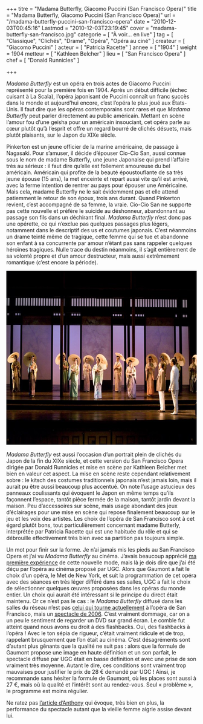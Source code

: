 +++
titre = "Madama Butterfly, Giacomo Puccini (San Francisco Opera)"
title = "Madama Butterfly, Giacomo Puccini (San Francisco Opera)"
url = "/madama-butterfly-puccini-san-francisco-opera"
date = "2010-12-03T00:45:16"
Lastmod = "2010-12-03T23:19:45"
cover = "madama-butterfly-san-francisco.jpg"
categorie = [ "À voir… en live" ]
tag = [ "Classique", "Clichés", "Drame", "Opéra", "Opéra au ciné" ]
createur = [ "Giacomo Puccini" ]
acteur = [ "Patricia Racette" ]
annee = [ "1904" ]
weight = 1904
metteur = [ "Kathleen Belcher" ]
lieu = [ "San Francisco Opera" ]
chef = [ "Donald Runnicles" ]

+++

<p><em>Madama Butterfly</em> est un opéra en trois actes de Giacomo Puccini représenté pour la première fois en 1904. Après un début difficile (échec cuisant à La Scala), l&rsquo;opéra japonisant de Puccini connaît un franc succès dans le monde et aujourd&rsquo;hui encore, c&rsquo;est l&rsquo;opéra le plus joué aux États-Unis. Il faut dire que les opéras contemporains sont rares et que <em>Madama Butterfly</em> peut parler directement au public américain. Mettant en scène l&rsquo;amour fou d&rsquo;une geisha pour un américain insouciant, cet opéra parle au cœur plutôt qu&rsquo;à l&rsquo;esprit et offre un regard bourré de clichés désuets, mais plutôt plaisants, sur le Japon du XIXe siècle.</p>
<p>Pinkerton est un jeune officier de la marine américaine, de passage à Nagasaki. Pour s&rsquo;amuser, il décide d&rsquo;épouser Cio-Cio San, aussi connue sous le nom de madame Butterfly, une jeune Japonaise qui prend l&rsquo;affaire très au sérieux : il faut dire qu&rsquo;elle est follement amoureuse du bel américain. Américain qui profite de la beauté époustouflante de sa très jeune épouse (15 ans), la met enceinte et repart aussi vite qu&rsquo;il est arrivé, avec la ferme intention de rentrer au pays pour épouser une Américaine. Mais cela, madame Butterfly ne le sait évidemment pas et elle attend patiemment le retour de son époux, trois ans durant. Quand Pinkerton revient, c&rsquo;est accompagné de sa femme, la vraie. Cio-Cio San ne supporte pas cette nouvelle et préfère le suicide au déshonneur, abandonnant au passage son fils dans un déchirant final. <em>Madama Butterfly</em> n&rsquo;est donc pas une opérette, ce qui n&rsquo;exclue pas quelques passages plus légers, notamment dans le descriptif des us et coutumes japonais. C&rsquo;est néanmoins un drame teinté même de tragique, cette femme qui se tue et abandonne son enfant à sa concurrente par amour n&rsquo;étant pas sans rappeler quelques héroïnes tragiques. Nulle trace du destin néanmoins, il s&rsquo;agit entièrement de sa volonté propre et d&rsquo;un amour destructeur, mais aussi extrêmement romantique (c&rsquo;est encore la période).</p>
<div style="text-align: center;"><img class="aligncenter" src="san-francisco-opera-2006-butterfly.jpg" border="0" alt="san-francisco-opera-2006-butterfly.jpg" width="690" height="460" /></div>
<p><em>Madama Butterfly</em> est aussi l&rsquo;occasion d&rsquo;un portrait plein de clichés du Japon de la fin du XIXe siècle, et cette version du San Francisco Opera dirigée par Donald Runnicles et mise en scène par Kathleen Belcher met bien en valeur cet aspect. La mise en scène reste cependant relativement sobre : le kitsch des costumes traditionnels japonais n&rsquo;est jamais loin, mais il aurait pu être aussi beaucoup plus accentué. On note l&rsquo;usage astucieux des panneaux coulissants qui évoquent le Japon en même temps qu&rsquo;ils façonnent l&rsquo;espace, tantôt pièce fermée de la maison, tantôt jardin devant la maison. Peu d&rsquo;accessoires sur scène, mais usage abondant des jeux d&rsquo;éclairages pour une mise en scène qui repose finalement beaucoup sur le jeu et les voix des artistes. Les choix de l&rsquo;opéra de San Francisco sont à cet égard plutôt bons, tout particulièrement concernant madame Butterly, interprétée par Patricia Racette qui est une habituée du rôle et qui se débrouille effectivement très bien avec sa partition pas toujours simple.</p>
<p>Un mot pour finir sur la forme. Je n&rsquo;ai jamais mis les pieds au San Francisco Opera et j&rsquo;ai vu <em>Madama Butterfly</em> au cinéma. J&rsquo;avais beaucoup apprécié <a href="http://voiretmanger.fr/2010/10/10/rheingold-wagner-metropolitan-opera/">ma première expérience</a> de cette nouvelle mode, mais là je dois dire que j&rsquo;ai été déçu par l&rsquo;opéra au cinéma proposé par UGC. Alors que Gaumont a fait le choix d&rsquo;un opéra, le Met de New York, et suit la programmation de cet opéra avec des séances en très léger différé dans ses salles, UGC a fait le choix de sélectionner quelques œuvres proposées dans les opéras du monde entier. Un choix qui aurait été intéressant si le principe du direct était maintenu. Or ce n&rsquo;est pas le cas : le <em>Madama Butterfly</em> diffusé dans les salles du réseau n&rsquo;est pas <a href="http://sfopera.com/o/200.asp">celui qui tourne actuellement</a> à l&rsquo;opéra de San Francisco, mais un <a href="http://sfopera.com/opera.asp?o=262">spectacle de 2006</a>. C&rsquo;est vraiment dommage, car on a un peu le sentiment de regarder un DVD sur grand écran. Le comble fut atteint quand nous avons eu droit à des flashbacks. Oui, des flashbacks à l&rsquo;opéra ! Avec le ton sépia de rigueur, c&rsquo;était vraiment ridicule et de trop, rappelant brusquement que l&rsquo;on était au cinéma. C&rsquo;est désagréments sont d&rsquo;autant plus gênants que la qualité ne suit pas : alors que la formule de Gaumont propose une image en haute définition et un son parfait, le spectacle diffusé par UGC était en basse définition et avec une prise de son vraiment très moyenne. Autant le dire, ces conditions sont vraiment trop mauvaises pour justifier le prix de 28 € demandé par UGC ! Ainsi, je recommande sans hésiter la formule de Gaumont, où les places sont aussi à 27 €, mais où la qualité et l&rsquo;intérêt sont au rendez-vous. Seul &laquo;&nbsp;problème&nbsp;&raquo;, le programme est moins régulier.</p>
<p>Ne ratez pas <a href="http://anthonynelzin.com/blog/2010/12/03/madame-butterfly-et-les-flashes-back/">l&rsquo;article d&rsquo;Anthony</a> qui évoque, très bien en plus, la performance du spectacle autant que la vieille femme aigrie assise devant lui.</p>

